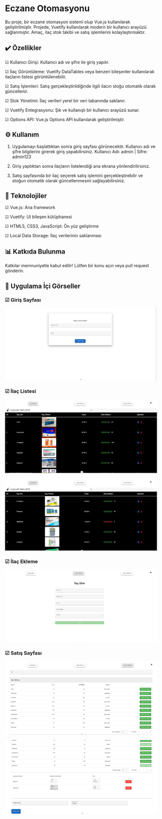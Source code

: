 # Eczane Otomasyonu

Bu proje, bir eczane otomasyon sistemi olup Vue.js kullanılarak geliştirilmiştir. Projede, Vuetify kullanılarak modern bir kullanıcı arayüzü sağlanmıştır. Amaç, ilaç stok takibi ve satış işlemlerini kolaylaştırmaktır.

 ## ✔️ Özellikler

 ☑ Kullanıcı Girişi: Kullanıcı adı ve şifre ile giriş yapılır.

 ☑ İlaç Görüntüleme: Vuetify DataTables veya benzeri bileşenler kullanılarak ilaçların listesi görüntülenebilir.

 ☑ Satış İşlemleri: Satış gerçekleştirildiğinde ilgili ilacın stoğu otomatik olarak güncellenir.

 ☑ Stok Yönetimi: İlaç verileri yerel bir veri tabanında saklanır.

 ☑ Vuetify Entegrasyonu: Şık ve kullanışlı bir kullanıcı arayüzü sunar.

 ☑ Options API: Vue.js Options API kullanılarak geliştirilmiştir.


## ⚙️ Kullanım

1. Uygulamayı başlattıktan sonra giriş sayfası görünecektir. Kullanıcı adı ve şifre bilgilerini girerek giriş yapabilirsiniz.  Kullanıcı Adı: admin | Sifre: admin123

2. Giriş yaptıktan sonra ilaçların listelendiği ana ekrana yönlendirilirsiniz.

3. Satış sayfasında bir ilaç seçerek satış işlemini gerçekleştirebilir ve stoğun otomatik olarak güncellenmesini sağlayabilirsiniz.


## 🔧 Teknolojiler

☑ Vue.js: Ana framework

☑ Vuetify: UI bileşen kütüphanesi

☑ HTML5, CSS3, JavaScript: Ön yüz geliştirme

☑ Local Data Storage: İlaç verilerinin saklanması


## 📊 Katkıda Bulunma

Katkılar memnuniyetle kabul edilir! Lütfen bir konu açın veya pull request gönderin.

## 📸 Uygulama İçi Görseller

### ☑ Giriş Sayfası
![Giriş Sayfası](src/assets/appImg/uygulamaIciResim1.PNG)

### ☑ İlaç Listesi
![Giriş Sayfası](src/assets/appImg/uygulamaIciResim2.PNG)

![Giriş Sayfası](src/assets/appImg/uygulamaIciResim3.PNG)

### ☑ İlaç Ekleme
![Giriş Sayfası](src/assets/appImg/uygulamaIciResim4.PNG)

### ☑ Satış Sayfası
![Giriş Sayfası](src/assets/appImg/uygulamaIciResim5.PNG)

![Giriş Sayfası](src/assets/appImg/uygulamaIciResim6.png)
